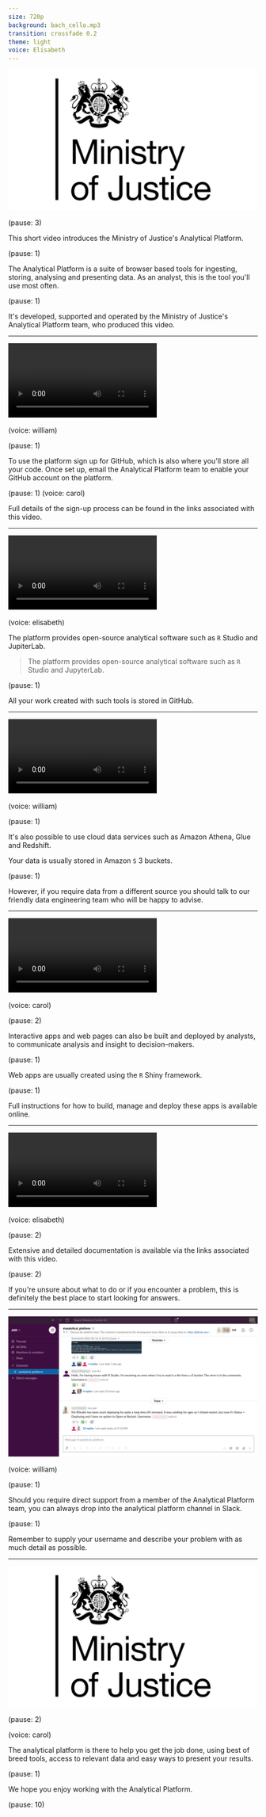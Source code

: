 ```yaml
---
size: 720p
background: bach_cello.mp3
transition: crossfade 0.2
theme: light
voice: Elisabeth 
---
```


![](moj_logo.png)

(pause: 3)

This short video introduces the Ministry of Justice's Analytical Platform.

(pause: 1)

The Analytical Platform is a suite of browser based tools for ingesting, storing, analysing and presenting data.
As an analyst, this is the tool you'll use most often.

(pause: 1)

It's developed, supported and operated by the Ministry of Justice's Analytical Platform team, who produced this video.

---

![](signup_github.mp4)

(voice: william)

(pause: 1)

To use the platform sign up for GitHub, which is also where you'll store all your code.
Once set up, email the Analytical Platform team to enable your GitHub account on the platform.

(pause: 1)
(voice: carol) 

Full details of the sign-up process can be found in the links associated with this video.

---

![](tools_page.mp4)

(voice: elisabeth)

The platform provides open-source analytical software such as `R` Studio and JupiterLab.
> The platform provides open-source analytical software such as `R` Studio and JupyterLab.

(pause: 1)

All your work created with such tools is stored in GitHub.

---

![](data_sources.mp4)

(voice: william)

(pause: 1)

It's also possible to use cloud data services such as Amazon Athena, Glue and Redshift.

Your data is usually stored in Amazon `S` 3 buckets.

(pause: 1)

However, if you require data from a different source you should talk to our friendly data engineering team who will be happy to advise.

---

![](webapps.mp4)

(voice: carol) 

(pause: 2)

Interactive apps and web pages can also be built and deployed by analysts, to communicate analysis and insight to decision–makers.

(pause: 1)

Web apps are usually created using the `R` Shiny framework.

(pause: 1)

Full instructions for how to build, manage and deploy these apps is available online.

---

![](online_docs.mp4)

(voice: elisabeth)

(pause: 2)

Extensive and detailed documentation is available via the links associated with this video.

(pause: 2)

If you're unsure about what to do or if you encounter a problem, this is definitely the best place to start looking for answers.

---

![](slack.png)

(voice: william) 

(pause: 1)

Should you require direct support from a member of the Analytical Platform team, you can always drop into the analytical platform channel in Slack.

(pause: 1)

Remember to supply your username and describe your problem with as much detail as possible.

---

![](moj_logo.png)

(pause: 2)

(voice: carol) 

The analytical platform is there to help you get the job done, using best of breed tools, access to relevant data and easy ways to present your results.

(pause: 1)

We hope you enjoy working with the Analytical Platform.

(pause: 10)
